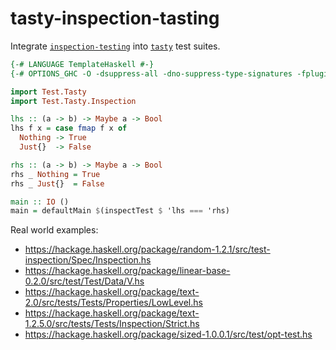 # tasty-inspection-tasting

Integrate [`inspection-testing`](http://hackage.haskell.org/package/inspection-testing)
into [`tasty`](http://hackage.haskell.org/package/tasty) test suites.

```haskell
{-# LANGUAGE TemplateHaskell #-}
{-# OPTIONS_GHC -O -dsuppress-all -dno-suppress-type-signatures -fplugin=Test.Tasty.Inspection.Plugin #-}

import Test.Tasty
import Test.Tasty.Inspection

lhs :: (a -> b) -> Maybe a -> Bool
lhs f x = case fmap f x of
  Nothing -> True
  Just{}  -> False

rhs :: (a -> b) -> Maybe a -> Bool
rhs _ Nothing = True
rhs _ Just{}  = False

main :: IO ()
main = defaultMain $(inspectTest $ 'lhs === 'rhs)
```

Real world examples:

* https://hackage.haskell.org/package/random-1.2.1/src/test-inspection/Spec/Inspection.hs
* https://hackage.haskell.org/package/linear-base-0.2.0/src/test/Test/Data/V.hs
* https://hackage.haskell.org/package/text-2.0/src/tests/Tests/Properties/LowLevel.hs
* https://hackage.haskell.org/package/text-1.2.5.0/src/tests/Tests/Inspection/Strict.hs
* https://hackage.haskell.org/package/sized-1.0.0.1/src/test/opt-test.hs
